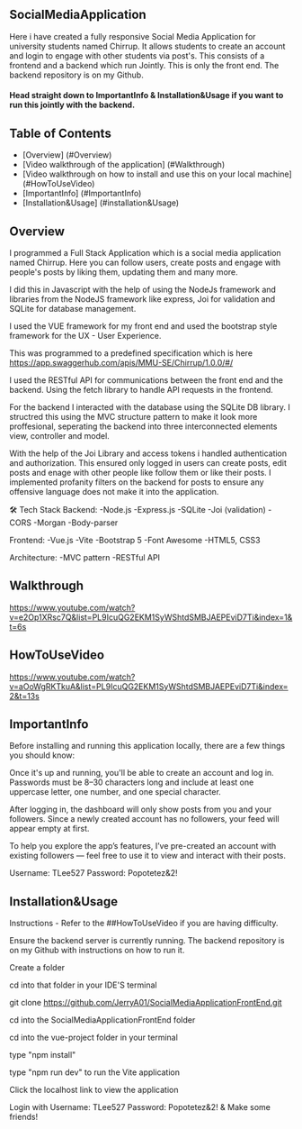## SocialMediaApplication

Here i have created a fully responsive Social Media Application for university students named Chirrup. It allows students to create an account and login to engage with other students via post's. 
This consists of a frontend and a backend which run Jointly. This is only the front end. The backend repository is on my Github.

#### Head straight down to ImportantInfo & Installation&Usage if you want to run this jointly with the backend. 

## Table of Contents
- [Overview] (#Overview)
- [Video walkthrough of the application] (#Walkthrough)
- [Video walkthrough on how to install and use this on your local machine] (#HowToUseVideo)
- [ImportantInfo] (#ImportantInfo)
- [Installation&Usage] (#installation&Usage)
  

## Overview

I programmed a Full Stack Application which is a social media application named Chirrup. Here you can follow users, create posts and engage with people's posts by liking them, updating them and many more. 

I did this in Javascript with the help of using the NodeJs framework and libraries from the NodeJS framework like express, Joi for validation and SQLite for database management. 

I used the VUE framework for my front end and used the bootstrap style framework for the UX - User Experience.

This was programmed to a predefined specification which is here https://app.swaggerhub.com/apis/MMU-SE/Chirrup/1.0.0/#/

I used the RESTful API for communications between the front end and the backend. Using the fetch library to handle API requests in the frontend.

For the backend I interacted with the database using the SQLite DB library. I structred this using the MVC structure pattern to make it look more proffesional, seperating the backend into three interconnected elements view, controller and model.

With the help of the Joi Library and access tokens i handled authentication and authorization. This ensured only logged in users can create posts, edit posts and enage with other people like follow them or like their posts.
I implemented profanity filters on the backend for posts to ensure any offensive language does not make it into the application.


🛠️ Tech Stack
Backend:
-Node.js
-Express.js
-SQLite
-Joi (validation)
-CORS
-Morgan
-Body-parser

Frontend:
-Vue.js
-Vite
-Bootstrap 5
-Font Awesome
-HTML5, CSS3

Architecture:
-MVC pattern
-RESTful API


## Walkthrough

https://www.youtube.com/watch?v=e2Op1XRsc7Q&list=PL9IcuQG2EKM1SyWShtdSMBJAEPEviD7Ti&index=1&t=6s


## HowToUseVideo

https://www.youtube.com/watch?v=aOoWgRKTkuA&list=PL9IcuQG2EKM1SyWShtdSMBJAEPEviD7Ti&index=2&t=13s

## ImportantInfo
Before installing and running this application locally, there are a few things you should know:

Once it's up and running, you'll be able to create an account and log in. Passwords must be 8–30 characters long and include at least one uppercase letter, one number, and one special character.

After logging in, the dashboard will only show posts from you and your followers. Since a newly created account has no followers, your feed will appear empty at first.

To help you explore the app’s features, I’ve pre-created an account with existing followers — feel free to use it to view and interact with their posts.




Username: TLee527
Password: Popotetez&2!

## Installation&Usage
Instructions - Refer to the ##HowToUseVideo if you are having difficulty.

Ensure the backend server is currently running. The backend repository is on my Github with instructions on how to run it.

Create a folder 

cd into that folder in your IDE'S terminal

git clone https://github.com/JerryA01/SocialMediaApplicationFrontEnd.git

cd into the SocialMediaApplicationFrontEnd folder

cd into the vue-project folder in your terminal

type "npm install"

type "npm run dev" to run the Vite application

Click the localhost link to view the application

Login with Username: TLee527 Password: Popotetez&2! & Make some friends!




